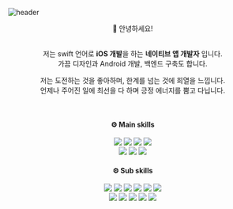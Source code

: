 ![header](https://capsule-render.vercel.app/api?type=waving&color=gradient&height=200&animation=fadeIn&section=header&text=🎡%20Najin's%20Land&fontColor=FFFFFF&fontSize=50&fontAlignY=30&fontAlign=75&desc=한계가%20없는%20개발자%20신나진입니다.&descSize=20&descAlignY=50&descAlign=80)
<div align="center">
👋 안녕하세요!<br/><br/>

저는 swift 언어로 **iOS 개발**을 하는 **네이티브 앱 개발자** 입니다.<br/>
가끔 디자인과 Android 개발, 백엔드 구축도 합니다.<br/>

저는 도전하는 것을 좋아하며, 한계를 넘는 것에 희열을 느낍니다.<br/>
언제나 주어진 일에 최선을 다 하며 긍정 에너지를 뿜고 다닙니다.<br/>

<br/>

#### ⚙️ Main skills
<img src="https://img.shields.io/badge/iOS-000000?style=flat-square&logo=Apple&logoColor=white"/> <img src="https://img.shields.io/badge/Swift-F05138?style=flat-square&logo=Swift&logoColor=white"/> <img src="https://img.shields.io/badge/Xcode-147EFB?style=flat-square&logo=Xcode&logoColor=white"/> <img src="https://img.shields.io/badge/AppStore-0D96F6?style=flat-square&logo=AppStore&logoColor=white"/> <br/>
<img src="https://img.shields.io/badge/Android-3DDC84?style=flat-square&logo=Android&logoColor=white"/> <img src="https://img.shields.io/badge/Kotlin-7F52FF?style=flat-square&logo=Kotlin&logoColor=white"/> <img src="https://img.shields.io/badge/Android_Studio-3DDC84?style=flat-square&logo=Android Studio&logoColor=white"/>

#### ⚙️ Sub skills
<img src="https://img.shields.io/badge/Python-3776AB?style=flat-square&logo=Python&logoColor=white"/> <img src="https://img.shields.io/badge/PyCharm-000000?style=flat-square&logo=PyCharm&logoColor=white"/> <img src="https://img.shields.io/badge/Django-092E20?style=flat-square&logo=Django&logoColor=white"/> <img src="https://img.shields.io/badge/MySQL-4479A1?style=flat-square&logo=MySQL&logoColor=white"/> <img src="https://img.shields.io/badge/AWS-232F3E?style=flat-square&logo=Amazon AWS&logoColor=white"/> <img src="https://img.shields.io/badge/EC2-FF9900?style=flat-square&logo=Amazon EC2&logoColor=white"/> <br/>
<img src="https://img.shields.io/badge/Figma-F24E1E?style=flat-square&logo=Figma&logoColor=white"/> <img src="https://img.shields.io/badge/Adobe-FF0000?style=flat-square&logo=Adobe&logoColor=white"/> <img src="https://img.shields.io/badge/Photoshop-31A8FF?style=flat-square&logo=Adobe Photoshop&logoColor=white"/> <img src="https://img.shields.io/badge/Premiere Pro-9999FF?style=flat-square&logo=Adobe Premiere Pro&logoColor=white"/> <img src="https://img.shields.io/badge/After Effects-9999FF?style=flat-square&logo=Adobe After Effects&logoColor=white"/>
  
<br/>
